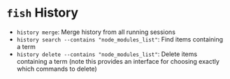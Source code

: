 # `fish` History

- `history merge`: Merge history from all running sessions
- `history search --contains "node_modules_list"`: Find items containing a term
- `history delete --contains "node_modules_list"`: Delete items containing a term (note this provides an interface for choosing exactly which commands to delete)
